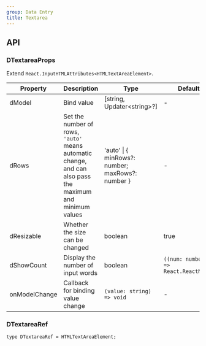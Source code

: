 ```yaml
---
group: Data Entry
title: Textarea
---
```


## API

### DTextareaProps

Extend `React.InputHTMLAttributes<HTMLTextAreaElement>`.

<!-- prettier-ignore-start -->
| Property | Description | Type | Default | 
| --- | --- | --- | --- | 
| dModel | Bind value | [string, Updater\<string\>?] | - |
| dRows | Set the number of rows, `'auto'` means automatic change, and can also pass the maximum and minimum values   | 'auto' \| { minRows?: number; maxRows?: number } | - |
| dResizable | Whether the size can be changed | boolean | true |
| dShowCount | Display the number of input words | boolean | `((num: number) => React.ReactNode)` | false |
| onModelChange | Callback for binding value change | `(value: string) => void` | - |
<!-- prettier-ignore-end -->

### DTextareaRef

```tsx
type DTextareaRef = HTMLTextAreaElement;
```
